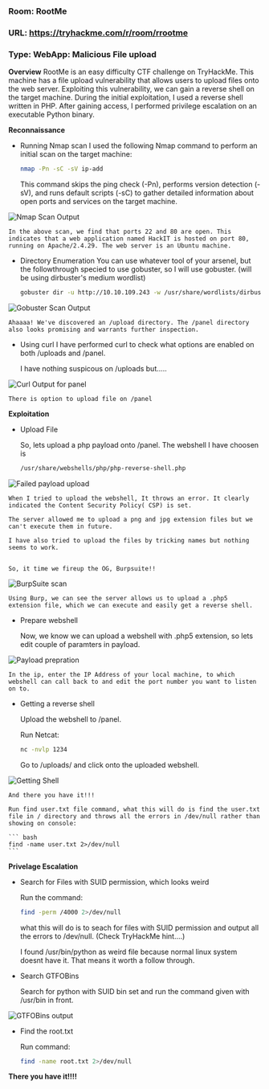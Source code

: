 ### Room: RootMe
### URL: https://tryhackme.com/r/room/rrootme
### Type: WebApp: Malicious File upload

**Overview**
RootMe is an easy difficulty CTF challenge on TryHackMe. This machine has a file upload vulnerability that allows users to upload files onto the web server. Exploiting this vulnerability, we can gain a reverse shell on the target machine. During the initial exploitation, I used a reverse shell written in PHP. After gaining access, I performed privilege escalation on an executable Python binary.

**Reconnaissance**
* Running Nmap scan
    I used the following Nmap command to perform an initial scan on the target machine:
    
    ``` bash
    nmap -Pn -sC -sV ip-add
    ```

    This command skips the ping check (-Pn), performs version detection (-sV), and runs default scripts (-sC) to gather detailed information about open ports and services on the target machine.

![Nmap Scan Output](https://i.imgur.com/gpmE5Co.png)

    In the above scan, we find that ports 22 and 80 are open. This indicates that a web application named HackIT is hosted on port 80, running on Apache/2.4.29. The web server is an Ubuntu machine.

* Directory Enumeration
    You can use whatever tool of your arsenel, but the followthrough specied to use gobuster, so I will use gobuster. (will be using dirbuster's medium wordlist)
    
    ``` bash
    gobuster dir -u http://10.10.109.243 -w /usr/share/wordlists/dirbuster/directory-list-2.3-medium.txt
    ```

![Gobuster Scan Output](https://i.imgur.com/ynnb9ew.png)


    Ahaaaa! We've discovered an /upload directory. The /panel directory also looks promising and warrants further inspection.

* Using curl
    I have performed curl to check what options are enabled on both /uploads and /panel.

    I have nothing suspicous on /uploads but.....

![Curl Output for panel](https://i.imgur.com/quW6OMj.png)

    There is option to upload file on /panel


**Exploitation**

* Upload File

    So, lets upload a php payload onto /panel. The webshell I have choosen is
    
    ```bash
    /usr/share/webshells/php/php-reverse-shell.php
    ```

![Failed payload upload](https://i.imgur.com/n199mPa.png)

    When I tried to upload the webshell, It throws an error. It clearly indicated the Content Security Policy( CSP) is set. 

    The server allowed me to upload a png and jpg extension files but we can't execute them in future.

    I have also tried to upload the files by tricking names but nothing seems to work.


    So, it time we fireup the OG, Burpsuite!!

![BurpSuite scan](https://i.imgur.com/V6CJttP.png)

    Using Burp, we can see the server allows us to upload a .php5 extension file, which we can execute and easily get a reverse shell.

* Prepare webshell

    Now, we know we can upload a webshell with .php5 extension, so lets edit couple of paramters in payload.

![Payload prepration](https://i.imgur.com/sZnX6uK.png)

    In the ip, enter the IP Address of your local machine, to which webshell can call back to and edit the port number you want to listen on to.


* Getting a reverse shell

    Upload the webshell to /panel.

    Run Netcat:

    ``` bash
    nc -nvlp 1234
    ```


    Go to /uploads/ and click onto the uploaded webshell.

![Getting Shell](https://i.imgur.com/Q46nDQ8.png)

    And there you have it!!!

    Run find user.txt file command, what this will do is find the user.txt file in / directory and throws all the errors in /dev/null rather than showing on console:

    ``` bash
    find -name user.txt 2>/dev/null
    ```


**Privelage Escalation**

* Search for Files with SUID permission, which looks weird

    Run the command:

    ``` bash
    find -perm /4000 2>/dev/null
    ```

    what this will do is to seach for files with SUID permission and output all the errors to /dev/null. (Check TryHackMe hint....)

    I found /usr/bin/python as weird file because normal linux system doesnt have it. That means it worth a follow through.

* Search GTFOBins

    Search for python with SUID bin set and run the command given with /usr/bin in front.

![GTFOBins output](https://i.imgur.com/NIbhkOY.png)

* Find the root.txt

    Run command:

    ```bash 
    find -name root.txt 2>/dev/null
    ```

    

**There you have it!!!!**


